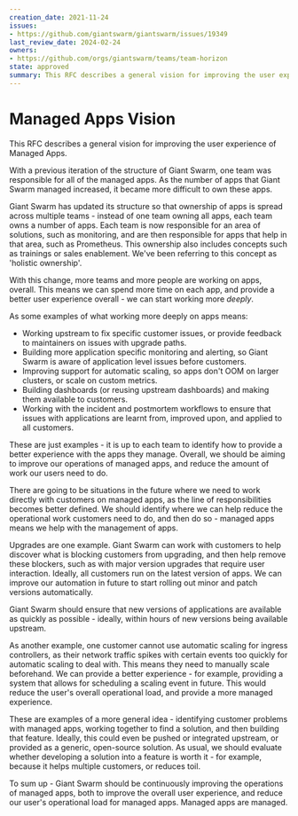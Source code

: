 ```yaml
---
creation_date: 2021-11-24
issues:
- https://github.com/giantswarm/giantswarm/issues/19349
last_review_date: 2024-02-24
owners:
- https://github.com/orgs/giantswarm/teams/team-horizon
state: approved
summary: This RFC describes a general vision for improving the user experience of Managed Apps.
---
```


# Managed Apps Vision

This RFC describes a general vision for improving the user experience of Managed Apps.

With a previous iteration of the structure of Giant Swarm, one team was responsible for all of the managed apps. As the number of apps that Giant Swarm managed increased, it became more difficult to own these apps.

Giant Swarm has updated its structure so that ownership of apps is spread across multiple teams - instead of one team owning all apps, each team owns a number of apps. Each team is now responsible for an area of solutions, such as monitoring, and are then responsible for apps that help in that area, such as Prometheus. This ownership also includes concepts such as trainings or sales enablement. We've been referring to this concept as 'holistic ownership'.

With this change, more teams and more people are working on apps, overall. This means we can spend more time on each app, and provide a better user experience overall - we can start working more _deeply_.

As some examples of what working more deeply on apps means:
- Working upstream to fix specific customer issues, or provide feedback to maintainers on issues with upgrade paths.
- Building more application specific monitoring and alerting, so Giant Swarm is aware of application level issues before customers.
- Improving support for automatic scaling, so apps don't OOM on larger clusters, or scale on custom metrics.
- Building dashboards (or reusing upstream dashboards) and making them available to customers.
- Working with the incident and postmortem workflows to ensure that issues with applications are learnt from, improved upon, and applied to all customers.

These are just examples - it is up to each team to identify how to provide a better experience with the apps they manage. Overall, we should be aiming to improve our operations of managed apps, and reduce the amount of work our users need to do.

There are going to be situations in the future where we need to work directly with customers on managed apps, as the line of responsibilities becomes better defined. We should identify where we can help reduce the operational work customers need to do, and then do so - managed apps means we help with the management of apps.

Upgrades are one example. Giant Swarm can work with customers to help discover what is blocking customers from upgrading, and then help remove these blockers, such as with major version upgrades that require user interaction. Ideally, all customers run on the latest version of apps. We can improve our automation in future to start rolling out minor and patch versions automatically.

Giant Swarm should ensure that new versions of applications are available as quickly as possible - ideally, within hours of new versions being available upstream.

As another example, one customer cannot use automatic scaling for ingress controllers, as their network traffic spikes with certain events too quickly for automatic scaling to deal with. This means they need to manually scale beforehand. We can provide a better experience - for example, providing a system that allows for scheduling a scaling event in future. This would reduce the user's overall operational load, and provide a more managed experience.

These are examples of a more general idea - identifying customer problems with managed apps, working together to find a solution, and then building that feature. Ideally, this could even be pushed or integrated upstream, or provided as a generic, open-source solution. As usual, we should evaluate whether developing a solution into a feature is worth it - for example, because it helps multiple customers, or reduces toil.

To sum up - Giant Swarm should be continuously improving the operations of managed apps, both to improve the overall user experience, and reduce our user's operational load for managed apps. Managed apps are managed.
